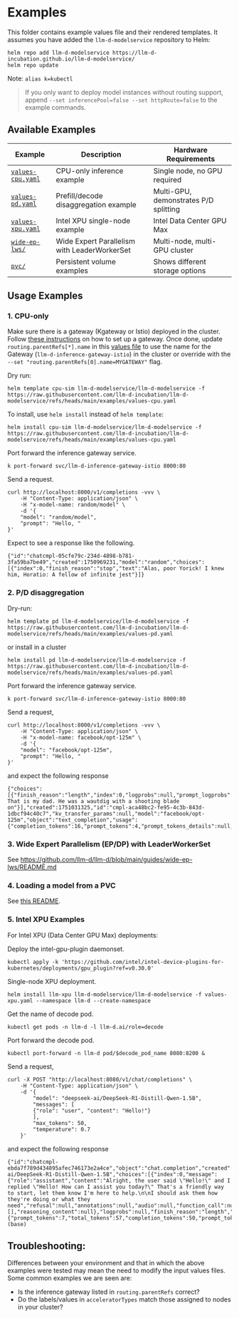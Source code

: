 # Examples

This folder contains example values file and their rendered templates. It assumes you have added the
`llm-d-modelservice` repository to Helm:

```
helm repo add llm-d-modelservice https://llm-d-incubation.github.io/llm-d-modelservice/
helm repo update
```

Note: `alias k=kubectl`

> If you only want to deploy model instances without routing support, append `--set inferencePool=false --set httpRoute=false` to the example commands.

## Available Examples

| Example | Description | Hardware Requirements |
|---------|-------------|----------------------|
| [`values-cpu.yaml`](#1-cpu-only) | CPU-only inference example | Single node, no GPU required |
| [`values-pd.yaml`](#2-pd-disaggregation) | Prefill/decode disaggregation example | Multi-GPU, demonstrates P/D splitting |
| [`values-xpu.yaml`](#5-intel-xpu-examples) | Intel XPU single-node example | Intel Data Center GPU Max |
| [`wide-ep-lws/`](#3-wide-expert-parallelism-epdp-with-leaderworkerset) | Wide Expert Parallelism with LeaderWorkerSet | Multi-node, multi-GPU cluster |
| [`pvc/`](#4-loading-a-model-from-a-pvc) | Persistent volume examples | Shows different storage options |

## Usage Examples

### 1. CPU-only

Make sure there is a gateway (Kgateway or Istio) deployed in the cluster. Follow [these instructions](https://gateway-api-inference-extension.sigs.k8s.io/guides/#__tabbed_3_2) on how to set up a gateway. Once done, update `routing.parentRefs[*].name` in this [values file](values-cpu.yaml#L18) to use the name for the Gateway (`llm-d-inference-gateway-istio`) in the cluster or override with the `--set "routing.parentRefs[0].name=MYGATEWAY"` flag.

Dry run:

```
helm template cpu-sim llm-d-modelservice/llm-d-modelservice -f https://raw.githubusercontent.com/llm-d-incubation/llm-d-modelservice/refs/heads/main/examples/values-cpu.yaml
```

To install, use `helm install` instead of `helm template`:

```
helm install cpu-sim llm-d-modelservice/llm-d-modelservice -f https://raw.githubusercontent.com/llm-d-incubation/llm-d-modelservice/refs/heads/main/examples/values-cpu.yaml
```

Port forward the inference gateway service.

```
k port-forward svc/llm-d-inference-gateway-istio 8000:80
```

Send a request.

```
curl http://localhost:8000/v1/completions -vvv \
    -H "Content-Type: application/json" \
    -H "x-model-name: random/model" \
    -d '{
    "model": "random/model",
    "prompt": "Hello, "
}'
```

Expect to see a response like the following.

```
{"id":"chatcmpl-05cfe79c-234d-4898-b781-3fa59ba7be49","created":1750969231,"model":"random","choices":[{"index":0,"finish_reason":"stop","text":"Alas, poor Yorick! I knew him, Horatio: A fellow of infinite jest"}]}
```

### 2. P/D disaggregation

Dry-run:

```
helm template pd llm-d-modelservice/llm-d-modelservice -f https://raw.githubusercontent.com/llm-d-incubation/llm-d-modelservice/refs/heads/main/examples/values-pd.yaml
```

or install in a cluster

```
helm install pd llm-d-modelservice/llm-d-modelservice -f https://raw.githubusercontent.com/llm-d-incubation/llm-d-modelservice/refs/heads/main/examples/values-pd.yaml
```

Port forward the inference gateway service.

```
k port-forward svc/llm-d-inference-gateway-istio 8000:80
```

Send a request,

```
curl http://localhost:8000/v1/completions -vvv \
    -H "Content-Type: application/json" \
    -H "x-model-name: facebook/opt-125m" \
    -d '{
    "model": "facebook/opt-125m",
    "prompt": "Hello, "
}'
```

and expect the following response

```
{"choices":[{"finish_reason":"length","index":0,"logprobs":null,"prompt_logprobs":null,"stop_reason":null,"text":" That is my dad. He was a wautdig with a shooting blade on"}],"created":1751031325,"id":"cmpl-aca48bc2-fe95-4c3b-843d-1dbcf94c40c7","kv_transfer_params":null,"model":"facebook/opt-125m","object":"text_completion","usage":{"completion_tokens":16,"prompt_tokens":4,"prompt_tokens_details":null,"total_tokens":20}}
```

### 3. Wide Expert Parallelism (EP/DP) with LeaderWorkerSet

See https://github.com/llm-d/llm-d/blob/main/guides/wide-ep-lws/README.md

### 4. Loading a model from a PVC

See [this README](./pvc/README.md).

### 5. Intel XPU Examples

For Intel XPU (Data Center GPU Max) deployments:

Deploy the intel-gpu-plugin daemonset.

```
kubectl apply -k 'https://github.com/intel/intel-device-plugins-for-kubernetes/deployments/gpu_plugin?ref=v0.30.0'
```

Single-node XPU deployment.

```
helm install llm-xpu llm-d-modelservice/llm-d-modelservice -f values-xpu.yaml --namespace llm-d --create-namespace

```

Get the name of decode pod.

```
kubectl get pods -n llm-d -l llm-d.ai/role=decode
```

Port forward the decode pod.

```
kubectl port-forward -n llm-d pod/$decode_pod_name 8080:8200 &
```

Send a request,

```
curl -X POST "http://localhost:8080/v1/chat/completions" \
    -H "Content-Type: application/json" \
    -d '{
        "model": "deepseek-ai/DeepSeek-R1-Distill-Qwen-1.5B",
        "messages": [
        {"role": "user", "content": "Hello!"}
        ],
        "max_tokens": 50,
        "temperature": 0.7
    }'
```

and expect the following response

```
{"id":"chatcmpl-ebda7f789d434895afec746173e2a4ce","object":"chat.completion","created":1755679402,"model":"deepseek-ai/DeepSeek-R1-Distill-Qwen-1.5B","choices":[{"index":0,"message":{"role":"assistant","content":"Alright, the user said \"Hello!\" and I replied \"Hello! How can I assist you today?\" That's a friendly way to start, let them know I'm here to help.\n\nI should ask them how they're doing or what they need","refusal":null,"annotations":null,"audio":null,"function_call":null,"tool_calls":[],"reasoning_content":null},"logprobs":null,"finish_reason":"length","stop_reason":null}],"service_tier":null,"system_fingerprint":null,"usage":{"prompt_tokens":7,"total_tokens":57,"completion_tokens":50,"prompt_tokens_details":null},"prompt_logprobs":null,"kv_transfer_params":null}(base)
```

## Troubleshooting:

Differences between your environment and that in which the above examples were tested may mean the need to modify the input values files. Some common examples we are seen are:

- Is the inference gateway listed in `routing.parentRefs` correct?
- Do the labels/values in `acceleratorTypes` match those assigned to nodes in your cluster?

